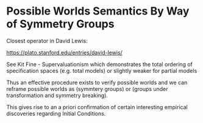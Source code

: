 # Possible Worlds Semantics By Way of Symmetry Groups

Closest operator in David Lewis:

https://plato.stanford.edu/entries/david-lewis/

See Kit Fine - Supervaluationism which demonstrates the total ordering of specification spaces (e.g. total models) or slightly weaker for partial models

Thus an effective procedure exists to verify possible worlds and we can reframe possible worlds as (symmtery groups) or (groups under transformation and symmetry breaking).

This gives rise to an a priori confirmation of certain interesting empirical discoveries regarding Initial Conditions.